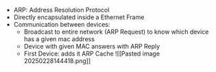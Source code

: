 - ARP: Address Resolution Protocol
- Directly encapsulated inside a Ethernet Frame
- Communication between devices: 
	- Broadcast to entire network (ARP Request) to know which device has a given mac address
	- Device with given MAC answers with ARP Reply
	- First Device: adds it ARP Cache
![[Pasted image 20250228144418.png]]